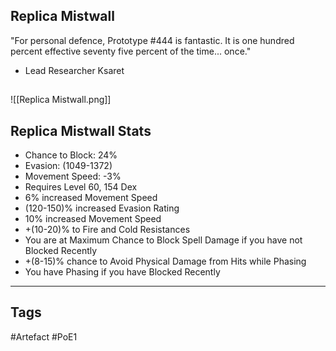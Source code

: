## Replica Mistwall
"For personal defence, Prototype #444 is fantastic. It is one hundred percent effective seventy five percent of the time... once."
- Lead Researcher Ksaret
##
![[Replica Mistwall.png]]
## Replica Mistwall Stats
- Chance to Block: 24%
- Evasion: (1049-1372)
- Movement Speed: -3%
- Requires Level 60, 154 Dex
- 6% increased Movement Speed
- (120-150)% increased Evasion Rating
- 10% increased Movement Speed
- +(10-20)% to Fire and Cold Resistances
- You are at Maximum Chance to Block Spell Damage if you have not Blocked Recently
- +(8-15)% chance to Avoid Physical Damage from Hits while Phasing
- You have Phasing if you have Blocked Recently


---
## Tags
#Artefact
#PoE1